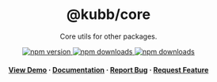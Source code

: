 <div align="center">

  <!-- <img src="assets/logo.png" alt="logo" width="200" height="auto" /> -->
  <h1>@kubb/core</h1>
  
  <p>
   Core utils for other packages.
  </p>

<!-- Badges -->
<p>
  <a href="https://www.npmjs.com/package/@kubb/core">
    <img alt="npm version" src="https://img.shields.io/npm/v/@kubb/core?style=for-the-badge"/>
  </a>
  <a href="https://www.npmjs.com/package/@kubb/core">
    <img alt="npm downloads" src="https://img.shields.io/bundlephobia/min/@kubb/core?style=for-the-badge"/>
  </a>
  <a href="https://www.npmjs.com/package/@kubb/core">
    <img alt="npm downloads" src="https://img.shields.io/npm/dm/@kubb/core?style=for-the-badge"/>
  </a>
</p>
   
<h4>
    <a href="https://codesandbox.io/s/github/kubb-project/kubb/tree/main/examples/simple">View Demo</a>
  <span> · </span>
    <a href="https://kubb.dev/" target="_blank">Documentation</a>
  <span> · </span>
    <a href="https://github.com/kubb-project/kubb/issues/">Report Bug</a>
  <span> · </span>
    <a href="https://github.com/kubb-project/kubb/issues/">Request Feature</a>
  </h4>
</div>

<br />

<!-- About the Project 
## :star2: About the Project

<div align="center"> 
  <img src="assets/screenshot.jpg" alt="screenshot" />
</div>
-->
